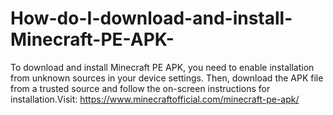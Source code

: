 # How-do-I-download-and-install-Minecraft-PE-APK-
To download and install Minecraft PE APK, you need to enable installation from unknown sources in your device settings. Then, download the APK file from a trusted source and follow the on-screen instructions for installation.Visit: https://www.minecraftofficial.com/minecraft-pe-apk/
